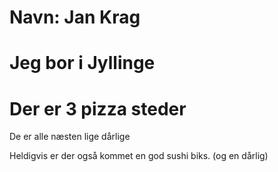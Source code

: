 # Navn: Jan Krag

# Jeg bor i Jyllinge

# Der er 3 pizza steder
De er alle næsten lige dårlige

Heldigvis er der også kommet en god sushi biks. (og en dårlig)
